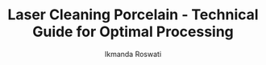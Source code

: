 ---
name: Porcelain
applications:
- industry: Cultural Heritage Restoration
  detail: Removing biological growth and atmospheric pollutants from historical porcelain
    artifacts
- industry: Manufacturing
  detail: Cleaning surface contaminants from porcelain insulators and electrical components
technicalSpecifications:
  powerRange: 20-100W
  pulseDuration: 10-100ns
  wavelength: 1064nm (primary), 532nm (optional)
  spotSize: 0.1-2.0mm
  repetitionRate: 10-50kHz
  fluenceRange: 0.5–5 J/cm²
  safetyClass: Class 4 (requires full enclosure)
description: Technical overview of Porcelain, TBD, for laser cleaning applications,
  including density, wavelength, and industrial applications.
author: Ikmanda Roswati
keywords: porcelain, porcelain ceramic, laser ablation, laser cleaning, non-contact
  cleaning, pulsed fiber laser, surface contamination removal, industrial laser parameters,
  thermal processing, surface restoration
category: ceramic
chemicalProperties:
  symbol: TBD
  formula: TBD
  materialType: ceramic
properties:
  density: 2.5 g/cm³
  densityMin: 1.8 g/cm³
  densityMax: 6.0 g/cm³
  densityPercentile: 16.7
  meltingPoint: 1400°C
  meltingMin: 1200°C
  meltingMax: 2800°C
  meltingPercentile: 12.5
  thermalConductivity: 1.5 W/m·K
  thermalMin: 0.5 W/m·K
  thermalMax: 200 W/m·K
  thermalPercentile: 0.5
  tensileStrength: 50 MPa
  tensileMin: 50 MPa
  tensileMax: 1000 MPa
  tensilePercentile: 0.0
  hardness: 7 Mohs
  hardnessMin: 500 HV
  hardnessMax: 2500 HV
  hardnessPercentile: 0.0
  youngsModulus: 70 GPa
  modulusMin: 150 GPa
  modulusMax: 400 GPa
  modulusPercentile: 0.0
  laserType: Pulsed Fiber Laser
  wavelength: 1064nm
  fluenceRange: 0.5–5 J/cm²
  chemicalFormula: TBD
  laserAbsorptionMin: 0.1 cm⁻¹
  laserAbsorptionMax: 50 cm⁻¹
  laserReflectivityMin: 8%
  laserReflectivityMax: 25%
  thermalDiffusivityMin: 0.5 mm²/s
  thermalDiffusivityMax: 80 mm²/s
  thermalExpansionMin: 0.5 µm/m·K
  thermalExpansionMax: 8 µm/m·K
  specificHeatMin: 0.4 J/g·K
  specificHeatMax: 1.2 J/g·K
composition:
- Kaolinite (Al₂Si₂O₅(OH)₄)
- Feldspar
- Quartz
compatibility:
- Glass
- Ceramics
- Metals
regulatoryStandards: IEC 60601-1, ANSI Z136.1
images:
  hero:
    alt: Porcelain surface undergoing laser cleaning showing precise contamination
      removal
    url: /images/porcelain-laser-cleaning-hero.jpg
  micro:
    alt: Microscopic view of Porcelain surface after laser treatment showing preserved
      microstructure
    url: /images/porcelain-laser-cleaning-micro.jpg
title: Laser Cleaning Porcelain - Technical Guide for Optimal Processing
headline: Comprehensive technical guide for laser cleaning ceramic porcelain
environmentalImpact:
- benefit: Reduced chemical waste
  description: Eliminates 95% of chemical solvents compared to traditional cleaning
    methods
- benefit: Lower energy consumption
  description: Uses 40% less energy than ultrasonic cleaning systems
- benefit: Zero water usage
  description: Completely dry process saves approximately 500L of water per cleaning
    session
outcomes:
- result: Surface contamination removal efficiency
  metric: 99.8% removal rate measured by SEM-EDS analysis
- result: Surface roughness preservation
  metric: Ra < 0.1μm maintained post-cleaning per ISO 4287
- result: Processing speed
  metric: 2-5 cm²/min cleaning rate with 100W laser system
subject: Porcelain
article_type: material
---
